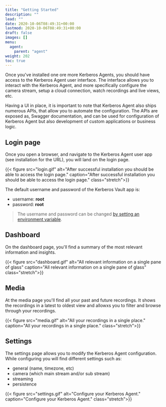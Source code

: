 ```yaml
---
title: "Getting Started"
description: ""
lead: ""
date: 2020-10-06T08:49:31+00:00
lastmod: 2020-10-06T08:49:31+00:00
draft: false
images: []
menu:
  agent:
    parent: "agent"
weight: 202
toc: true
---
```


Once you've installed one ore more Kerberos Agents, you should have access to the Kerberos Agent user interface. The interface allows you to interact with the Kerberos Agent, and more specifically configure the camera stream, setup a cloud connection, watch recordings and live views, etc.

Having a UI in place, it is important to note that Kerberos Agent also ships numerous APIs, that allow you to automate the configuration. The APIs are exposed as, Swagger documentation, and can be used for configuration of Kerberos Agent but also development of custom applications or business logic.

## Login page

Once you open a browser, and navigate to the Kerberos Agent user app (see installation for the URL), you will land on the login page.

{{< figure src="login.gif" alt="After successful installation you should be able to access the login page." caption="After successful installation you should be able to access the login page." class="stretch">}}

The default username and password of the Kerberos Vault app is:

- username: **root**
- password: **root**

> The username and password can be changed [by setting an environment variable](https://github.com/kerberos-io/agent#configure-with-environment-variables).

## Dashboard

On the dashboard page, you'll find a summary of the most relevant information and insights.

{{< figure src="dashboard.gif" alt="All relevant information on a single pane of glass" caption="All relevant information on a single pane of glass" class="stretch">}}

## Media

At the media page you'll find all your past and future recordings. It shows the recordings in a latest to oldest view and allowxs you to filter and browse through your recordings.

{{< figure src="media.gif" alt="All your recordings in a single place." caption="All your recordings in a single place." class="stretch">}}

## Settings

The settings page allows you to modify the Kerberos Agent configuration. While configuring you will find different settings such as:

- general (name, timezone, etc)
- camera (which main stream and/or sub stream)
- streaming
- persistence

{{< figure src="settings.gif" alt="Configure your Kerberos Agent." caption="Configure your Kerberos Agent." class="stretch">}}
